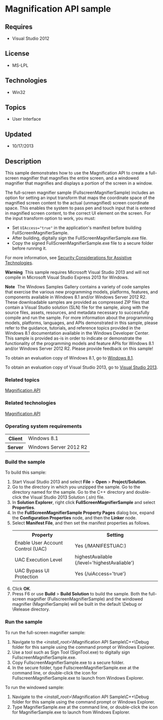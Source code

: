 # Magnification API sample
## Requires
- Visual Studio 2012
## License
- MS-LPL
## Technologies
- Win32
## Topics
- User Interface
## Updated
- 10/17/2013
## Description

<div id="mainSection">
<p>This sample demonstrates how to use the Magnification API to create a full-screen magnifier that magnifies the entire screen, and a windowed magnifier that magnifies and displays a portion of the screen in a window.
</p>
<p>The full-screen magnifier sample (FullscreenMagnifierSample) includes an option for setting an input transform that maps the coordinate space of the magnified screen content to the actual (unmagnified) screen coordinate space. This enables the system to
 pass pen and touch input that is entered in magnified screen content, to the correct UI element on the screen. For the input transform option to work, you must:</p>
<ul>
<li>Set <code>UIAccess=&quot;true&quot;</code> in the application's manifest before building FullScreenMagnifierSample.
</li><li>After building, digitally sign the FullScreenMagnifierSample.exe file. </li><li>Copy the signed FullScreenMagnifierSample.exe file to a secure folder before running it.
</li></ul>
<p>For more information, see <a href="http://msdn.microsoft.com/en-us/library/windows/desktop/ee671610">
Security Considerations for Assistive Technologies</a>.</p>
<p class="note"><b>Warning</b>&nbsp;&nbsp;This sample requires Microsoft Visual Studio&nbsp;2013 and will not compile in Microsoft Visual Studio Express&nbsp;2013 for Windows.</p>
<p class="note"><b>Note</b>&nbsp;&nbsp;The Windows Samples Gallery contains a variety of code samples that exercise the various new programming models, platforms, features, and components available in Windows&nbsp;8.1 and/or Windows Server&nbsp;2012&nbsp;R2. These downloadable samples
 are provided as compressed ZIP files that contain a Visual Studio solution (SLN) file for the sample, along with the source files, assets, resources, and metadata necessary to successfully compile and run the sample. For more information about the programming
 models, platforms, languages, and APIs demonstrated in this sample, please refer to the guidance, tutorials, and reference topics provided in the Windows&nbsp;8.1 documentation available in the Windows Developer Center. This sample is provided as-is in order to
 indicate or demonstrate the functionality of the programming models and feature APIs for Windows&nbsp;8.1 and/or Windows Server&nbsp;2012&nbsp;R2. Please provide feedback on this sample!</p>
<p>To obtain an evaluation copy of Windows&nbsp;8.1, go to <a href="http://go.microsoft.com/fwlink/p/?linkid=301696">
Windows&nbsp;8.1</a>.</p>
<p>To obtain an evaluation copy of Visual Studio&nbsp;2013, go to <a href="http://go.microsoft.com/fwlink/p/?linkid=301697">
Visual Studio&nbsp;2013</a>.</p>
<h3><a id="related_topics"></a>Related topics</h3>
<dl><dt><a href="http://msdn.microsoft.com/en-us/library/windows/desktop/ms692162">Magnification API</a>
</dt></dl>
<h3>Related technologies</h3>
<a href="http://msdn.microsoft.com/en-us/library/windows/desktop/ms692162">Magnification API</a>
<h3>Operating system requirements</h3>
<table>
<tbody>
<tr>
<th>Client</th>
<td><dt>Windows&nbsp;8.1 </dt></td>
</tr>
<tr>
<th>Server</th>
<td><dt>Windows Server&nbsp;2012&nbsp;R2 </dt></td>
</tr>
</tbody>
</table>
<h3>Build the sample</h3>
<p>To build this sample:</p>
<ol>
<li>Start Visual Studio&nbsp;2013 and select <b>File</b> &gt; <b>Open</b> &gt; <b>Project/Solution</b>.
</li><li>Go to the directory in which you unzipped the sample. Go to the directory named for the sample. Go to the C&#43;&#43; directory and double-click the Visual Studio&nbsp;2013 Solution (.sln) file.
</li><li>In <b>Solution Explorer</b>, right click <b>FullScreenMagnifierSample</b> and select
<b>Properties</b>. </li><li>In the <b>FullScreenMagnifierSample Property Pages</b> dialog box, expand the
<b>Configuration Properties</b> node, and then the <b>Linker</b> node. </li><li>Select <b>Manifest File</b>, and then set the manifest properties as follows.
<table>
<tbody>
<tr>
<th>Property</th>
<th>Setting</th>
</tr>
<tr>
<td>Enable User Account Control (UAC)</td>
<td>Yes (/MANIFESTUAC:)</td>
</tr>
<tr>
<td>UAC Execution Level</td>
<td>highestAvailable (/level='highestAvaliable')</td>
</tr>
<tr>
<td>UAC Bypass UI Protection</td>
<td>Yes (/uiAccess='true')</td>
</tr>
</tbody>
</table>
</li><li>Click <b>OK</b>. </li><li>Press F6 or use <b>Build</b> &gt; <b>Build Solution</b> to build the sample. Both the full-screen magnifier (FullscreenMagnifierSample) and the windowed magnifier (MagnifierSample) will be built in the default \Debug or \Release directory.
</li></ol>
<p></p>
<h3>Run the sample</h3>
<p>To run the full-screen magnifier sample: </p>
<ol>
<li>Navigate to the <i>&lt;install_root&gt;</i>\Magnification API Sample\C&#43;&#43;\Debug folder for this sample using the command prompt or Windows Explorer.
</li><li>Use a tool such as Sign Tool (SignTool.exe) to digitally sign FullscreenMagnifierSample.exe.
</li><li>Copy FullscreenMagnifierSample.exe to a secure folder. </li><li>In the secure folder, type FullscreenMagnifierSample.exe at the command line, or double-click the icon for FullscreenMagnifierSample.exe to launch from Windows Explorer.
</li></ol>
<p></p>
<p>To run the windowed sample:</p>
<ol>
<li>Navigate to the <i>&lt;install_root&gt;</i>\Magnification API Sample\C&#43;&#43;\Debug folder for this sample using the command prompt or Windows Explorer.
</li><li>Type MagnifierSample.exe at the command line, or double-click the icon for MagnifierSample.exe to launch from Windows Explorer.
</li></ol>
<p></p>
</div>
